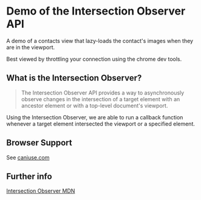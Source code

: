 # Demo of the Intersection Observer API

A demo of a contacts view that lazy-loads the contact's images when they are in the viewport.

Best viewed by throttling your connection using the chrome dev tools.

## What is the Intersection Observer?

> The Intersection Observer API provides a way to asynchronously observe changes in the intersection of a target element with an ancestor element or with a top-level document's viewport.

Using the Intersection Observer, we are able to run a callback function whenever a target element intersected the viewport or a specified element.

## Browser Support

See [caniuse.com](https://caniuse.com/#feat=intersectionobserver)

## Further info

[Intersection Observer MDN](https://developer.mozilla.org/en-US/docs/Web/API/Intersection_Observer_API)
